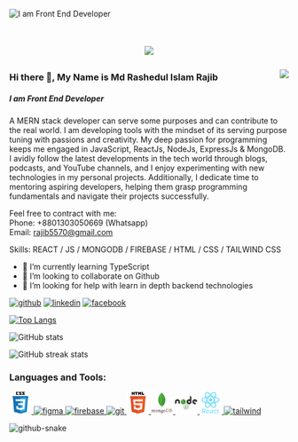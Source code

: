 ![I am Front End Developer](https://i.ibb.co/Xpm5Hpf/banner.png)
<h1 align="center">
    <img src="https://readme-typing-svg.herokuapp.com/?font=Righteous&size=35&center=true&vCenter=true&width=1000&height=70&duration=4000&lines=Hi+There!+👋;+I'm+Rashedul+Islam+Rajib!;+Front+End+Developer+from+Bangladesh+🇧🇩" />
</h1>

<img align="right" src="https://visitor-badge.laobi.icu/badge?page_id=Md-Rashedul-Islam-Rajib.Md-Rashedul-Islam-Rajib" />


### Hi there 👋, My Name is Md Rashedul Islam Rajib
##### I am Front End Developer



A MERN stack developer can serve some purposes and can contribute to the real world. I am developing tools with the mindset of its serving purpose tuning with passions and creativity. My deep passion for programming keeps me engaged in JavaScript, ReactJs, NodeJs, ExpressJs & MongoDB. I avidly follow the latest developments in the tech world through blogs, podcasts, and YouTube channels, and I enjoy experimenting with new technologies in my personal projects. Additionally, I dedicate time to mentoring aspiring developers, helping them grasp programming fundamentals and navigate their projects successfully.



Feel free to contract with me: <br />
Phone: +8801303050669 (Whatsapp) <br />
Email: rajib5570@gmail.com

Skills:  REACT / JS / MONGODB / FIREBASE / HTML / CSS / TAILWIND CSS

- 🌱 I’m currently learning TypeScript 
- 👯 I’m looking to collaborate on Github 
- 🤔 I’m looking for help with learn in depth backend technologies 


[<img src='https://cdn.jsdelivr.net/npm/simple-icons@3.0.1/icons/github.svg' alt='github' height='40'>](https://github.com/Md-Rashedul-Islam-Rajib)  [<img src='https://cdn.jsdelivr.net/npm/simple-icons@3.0.1/icons/linkedin.svg' alt='linkedin' height='40'>](https://www.linkedin.com/in/rashedul-islam-rajib/)  [<img src='https://cdn.jsdelivr.net/npm/simple-icons@3.0.1/icons/facebook.svg' alt='facebook' height='40'>](https://www.facebook.com/Rashedulislamrajj)  

[![Top Langs](https://github-readme-stats.vercel.app/api/top-langs/?username=Md-Rashedul-Islam-Rajib)](https://github.com/anuraghazra/github-readme-stats)

![GitHub stats](https://github-readme-stats.vercel.app/api?username=Md-Rashedul-Islam-Rajib&show_icons=true&count_private=true)  

![GitHub streak stats](https://streak-stats.demolab.com/?user=Md-Rashedul-Islam-Rajib)  

<h3 align="left">Languages and Tools:</h3>
<p align="left"> <a href="https://www.w3schools.com/css/" target="_blank" rel="noreferrer"> <img src="https://raw.githubusercontent.com/devicons/devicon/master/icons/css3/css3-original-wordmark.svg" alt="css3" width="40" height="40"/> </a> <a href="https://www.figma.com/" target="_blank" rel="noreferrer"> <img src="https://www.vectorlogo.zone/logos/figma/figma-icon.svg" alt="figma" width="40" height="40"/> </a> <a href="https://firebase.google.com/" target="_blank" rel="noreferrer"> <img src="https://www.vectorlogo.zone/logos/firebase/firebase-icon.svg" alt="firebase" width="40" height="40"/> </a> <a href="https://git-scm.com/" target="_blank" rel="noreferrer"> <img src="https://www.vectorlogo.zone/logos/git-scm/git-scm-icon.svg" alt="git" width="40" height="40"/> </a> <a href="https://www.w3.org/html/" target="_blank" rel="noreferrer"> <img src="https://raw.githubusercontent.com/devicons/devicon/master/icons/html5/html5-original-wordmark.svg" alt="html5" width="40" height="40"/> </a> <a href="https://www.mongodb.com/" target="_blank" rel="noreferrer"> <img src="https://raw.githubusercontent.com/devicons/devicon/master/icons/mongodb/mongodb-original-wordmark.svg" alt="mongodb" width="40" height="40"/> </a> <a href="https://nodejs.org" target="_blank" rel="noreferrer"> <img src="https://raw.githubusercontent.com/devicons/devicon/master/icons/nodejs/nodejs-original-wordmark.svg" alt="nodejs" width="40" height="40"/> </a> <a href="https://reactjs.org/" target="_blank" rel="noreferrer"> <img src="https://raw.githubusercontent.com/devicons/devicon/master/icons/react/react-original-wordmark.svg" alt="react" width="40" height="40"/> </a> <a href="https://tailwindcss.com/" target="_blank" rel="noreferrer"> <img src="https://www.vectorlogo.zone/logos/tailwindcss/tailwindcss-icon.svg" alt="tailwind" width="40" height="40"/> </a> </p>

<picture>
  <source media="(prefers-color-scheme: dark)" srcset="github-snake-dark.svg" />
  <source media="(prefers-color-scheme: light)" srcset="github-snake.svg" />
  <img alt="github-snake" src="github-snake.svg" />
</picture>
